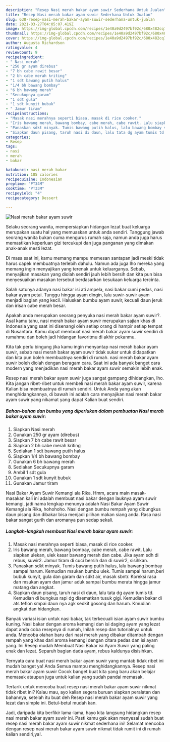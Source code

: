 ```yaml
---
description: "Resep Nasi merah bakar ayam suwir Sederhana Untuk Jualan"
title: "Resep Nasi merah bakar ayam suwir Sederhana Untuk Jualan"
slug: 638-resep-nasi-merah-bakar-ayam-suwir-sederhana-untuk-jualan
date: 2021-03-27T04:05:07.419Z
image: https://img-global.cpcdn.com/recipes/1e40a9d2497bf92c/680x482cq70/nasi-merah-bakar-ayam-suwir-foto-resep-utama.jpg
thumbnail: https://img-global.cpcdn.com/recipes/1e40a9d2497bf92c/680x482cq70/nasi-merah-bakar-ayam-suwir-foto-resep-utama.jpg
cover: https://img-global.cpcdn.com/recipes/1e40a9d2497bf92c/680x482cq70/nasi-merah-bakar-ayam-suwir-foto-resep-utama.jpg
author: Augusta Richardson
ratingvalue: 4
reviewcount: 9
recipeingredient:
- " Nasi merah"
- "250 gr ayam direbus"
- "7 bh cabe rawit besar"
- "2 bh cabe merah kriting"
- "1 sdt bawang putih halus"
- "1/4 bh bawang bombay"
- "6 bh bawang merah"
- "Secukupnya garam"
- "1 sdt gula"
- "1 sdt kunyit bubuk"
- " Jamur tiram"
recipeinstructions:
- "Masak nasi merahnya seperti biasa, masak di rice cooker."
- "Iris bawang merah, bawang bombay, cabe merah, cabe rawit. Lalu siapkan ulekan, ulek kasar bawang merah dan cabe. Jika ayam sdh di rebus, suwir2. Jamur tiram di cuci bersih dan di suwir2, sisihkan."
- "Panaskan sdkt minyak. Tumis bawang putih halus, lalu bawang bombay sampai harum. Kemudian msukan bumbu ulek. Tumis sampai harum,beri bubuk kunyit, gula dan garam dan sdkt air, masak sbntr. Koreksi rasa dan msukan ayam dan jamur aduk sampai bumbu merata hingga jamur matang dan angkat."
- "Siapkan daun pisang, taruh nasi di daun, lalu tata dg ayam tumis td. Kemudian di bungkus rapi dg disematkan tusuk gigi. Kemudian bakar di ats teflon smpai daun nya agk sedkit gosong dan harum. Kmudian angkat dan hidangkan."
categories:
- Resep
tags:
- nasi
- merah
- bakar

katakunci: nasi merah bakar 
nutrition: 185 calories
recipecuisine: Indonesian
preptime: "PT34M"
cooktime: "PT33M"
recipeyield: "4"
recipecategory: Dessert

---
```



![Nasi merah bakar ayam suwir](https://img-global.cpcdn.com/recipes/1e40a9d2497bf92c/680x482cq70/nasi-merah-bakar-ayam-suwir-foto-resep-utama.jpg)

Selaku seorang wanita, mempersiapkan hidangan lezat buat keluarga merupakan suatu hal yang memuaskan untuk anda sendiri. Tanggung jawab seorang  wanita bukan cuma mengurus rumah saja, namun anda juga harus memastikan keperluan gizi tercukupi dan juga panganan yang dimakan anak-anak mesti lezat.

Di masa  saat ini, kamu memang mampu memesan santapan jadi meski tidak harus capek membuatnya terlebih dahulu. Namun ada juga lho mereka yang memang ingin menyajikan yang terenak untuk keluarganya. Sebab, menyajikan masakan yang diolah sendiri jauh lebih bersih dan kita pun bisa menyesuaikan masakan tersebut berdasarkan kesukaan keluarga tercinta. 

Salah satunya adanya nasi bakar isi ati ampela, nasi bakar cumi pedas, nasi bakar ayam petai. Tunggu hingga ayam dingin, lalu suwir-suwir ayam menjadi bagian yang kecil. Haluskan bumbu ayam suwir, kecuali daun jeruk dan irisan cabe merah besar.

Apakah anda merupakan seorang penyuka nasi merah bakar ayam suwir?. Asal kamu tahu, nasi merah bakar ayam suwir merupakan sajian khas di Indonesia yang saat ini disenangi oleh setiap orang di hampir setiap tempat di Nusantara. Kamu dapat membuat nasi merah bakar ayam suwir sendiri di rumahmu dan boleh jadi hidangan favoritmu di akhir pekanmu.

Kita tak perlu bingung jika kamu ingin menyantap nasi merah bakar ayam suwir, sebab nasi merah bakar ayam suwir tidak sukar untuk didapatkan dan kita pun boleh membuatnya sendiri di rumah. nasi merah bakar ayam suwir boleh diolah dengan beragam cara. Saat ini ada banyak banget cara modern yang menjadikan nasi merah bakar ayam suwir semakin lebih enak.

Resep nasi merah bakar ayam suwir juga sangat gampang dihidangkan, lho. Kita jangan ribet-ribet untuk membeli nasi merah bakar ayam suwir, karena Kalian bisa membuatnya di rumah sendiri. Untuk Anda yang akan menghidangkannya, di bawah ini adalah cara menyajikan nasi merah bakar ayam suwir yang nikamat yang dapat Kalian buat sendiri.

<!--inarticleads1-->

##### Bahan-bahan dan bumbu yang diperlukan dalam pembuatan Nasi merah bakar ayam suwir:

1. Siapkan  Nasi merah
1. Gunakan 250 gr ayam (direbus)
1. Siapkan 7 bh cabe rawit besar
1. Siapkan 2 bh cabe merah kriting
1. Sediakan 1 sdt bawang putih halus
1. Siapkan 1/4 bh bawang bombay
1. Gunakan 6 bh bawang merah
1. Sediakan Secukupnya garam
1. Ambil 1 sdt gula
1. Gunakan 1 sdt kunyit bubuk
1. Gunakan  Jamur tiram


Nasi Bakar Ayam Suwir Kemangi ala Rika. Hmm, acara main masak-masakan kali ini adalah membuat nasi bakar dengan lauknya ayam suwir kemangi, jadi nama lengkap menunya adalah Nasi Bakar Ayam Suwir Kemangi ala Rika, hohohoho. Nasi dengan bumbu rempah yang dibungkus daun pisang dan dibakar bisa menjadi pilihan makan siang anda. Rasa nasi bakar sangat gurih dan aromanya pun sedap sekali. 

<!--inarticleads2-->

##### Langkah-langkah membuat Nasi merah bakar ayam suwir:

1. Masak nasi merahnya seperti biasa, masak di rice cooker.
1. Iris bawang merah, bawang bombay, cabe merah, cabe rawit. Lalu siapkan ulekan, ulek kasar bawang merah dan cabe. Jika ayam sdh di rebus, suwir2. Jamur tiram di cuci bersih dan di suwir2, sisihkan.
1. Panaskan sdkt minyak. Tumis bawang putih halus, lalu bawang bombay sampai harum. Kemudian msukan bumbu ulek. Tumis sampai harum,beri bubuk kunyit, gula dan garam dan sdkt air, masak sbntr. Koreksi rasa dan msukan ayam dan jamur aduk sampai bumbu merata hingga jamur matang dan angkat.
1. Siapkan daun pisang, taruh nasi di daun, lalu tata dg ayam tumis td. Kemudian di bungkus rapi dg disematkan tusuk gigi. Kemudian bakar di ats teflon smpai daun nya agk sedkit gosong dan harum. Kmudian angkat dan hidangkan.


Banyak variasi isian untuk nasi bakar, tak terkecuali isian ayam suwir bumbu kuning. Nasi bakar dengan aroma kemangi dan isi daging ayam yang lezat dapat anda coba resepnya di rumah, Inilah resep dan tutorialnya untuk anda. Mencoba olahan baru dari nasi merah yang dibakar ditambah dengan rempah yang khas dari aroma kemangi dengan citara pedas dan isi ayam yang. Ini Resep mudah Membuat Nasi Bakar isi Ayam Suwir yang paling enak dan lezat. Separuh bagian dada ayam, rebus kaldunya disisihkan. 

Ternyata cara buat nasi merah bakar ayam suwir yang mantab tidak ribet ini mudah banget ya! Anda Semua mampu menghidangkannya. Resep nasi merah bakar ayam suwir Cocok banget buat kita yang baru akan belajar memasak ataupun juga untuk kalian yang sudah pandai memasak.

Tertarik untuk mencoba buat resep nasi merah bakar ayam suwir nikmat tidak ribet ini? Kalau mau, ayo kalian segera buruan siapkan peralatan dan bahannya, setelah itu buat deh Resep nasi merah bakar ayam suwir yang lezat dan simple ini. Betul-betul mudah kan. 

Jadi, daripada kita berfikir lama-lama, hayo kita langsung hidangkan resep nasi merah bakar ayam suwir ini. Pasti kamu gak akan menyesal sudah buat resep nasi merah bakar ayam suwir nikmat sederhana ini! Selamat mencoba dengan resep nasi merah bakar ayam suwir nikmat tidak rumit ini di rumah kalian sendiri,ya!.

